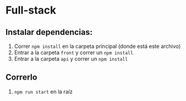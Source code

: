 # Full-stack

## Instalar dependencias:

1. Correr `npm install` en la carpeta principal (donde está este archivo)
2. Entrar a la carpeta `front` y correr un `npm install`
3. Entrar a la carpeta `api` y correr un `npm install`

## Correrlo

1. `npm run start` en la raíz
